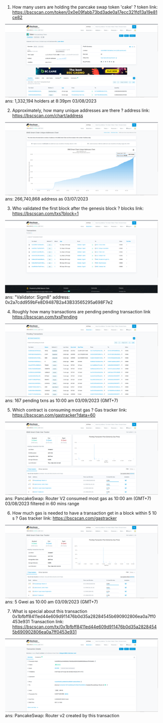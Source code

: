 1. How many users are holding the pancake swap token 'cake' ?
token link: https://bscscan.com/token/0x0e09fabb73bd3ade0a17ecc321fd13a19e81ce82

![Pankakeswap](https://github.com/dsronay/BNB-Chain-Zero2Hero-Bootcamp-by-Encode-Club/blob/main/Holder%20Cake.png)
ans: 1,332,194 holders at 8:39pm 03/08/2023


2. Approximately, how many unique addresses are there ?
address link: https://bscscan.com/chart/address

![Unique](https://github.com/dsronay/BNB-Chain-Zero2Hero-Bootcamp-by-Encode-Club/blob/main/Unique%20Address.png)
ans: 266,740,868 address as 03/07/2023

3. Who validated the first block after the genesis block ?
blocks link: https://bscscan.com/txs?block=1

![Validator](https://github.com/dsronay/BNB-Chain-Zero2Hero-Bootcamp-by-Encode-Club/blob/main/Validator%201st%20Block.png)
ans: "Validator: Sigm8" address: 0x2a7cdd959bFe8D9487B2a43B33565295a698F7e2
 
4. Roughly how many transactions are pending
pending transaction link https://bscscan.com/txsPending

![pendingTX](https://github.com/dsronay/BNB-Chain-Zero2Hero-Bootcamp-by-Encode-Club/blob/main/Pending%20Transactions.png)
ans: 167 pending txns as 10:00 am 03/09/2023 (GMT+7)

5. Which contract is consuming most gas ?
Gas tracker link: https://bscscan.com/gastracker?data=60

![gas_spend](https://github.com/dsronay/BNB-Chain-Zero2Hero-Bootcamp-by-Encode-Club/blob/main/Consuming%20Most%20Gas.png)
ans: PancakeSwap: Router V2 consumed most gas as 10:00 am (GMT+7) 03/08/2023 filtered in 60 mins range

6. How much gas is needed to have a transaction get in a block within 5 10 s ?
Gas tracker link: https://bscscan.com/gastracker

![gas_need](https://github.com/dsronay/BNB-Chain-Zero2Hero-Bootcamp-by-Encode-Club/blob/main/Gas%20Tracker.png)
ans: 5 Gwei as 10:00 am 03/09/2023 (GMT+7)

7. What is special about this transaction
0x1bfbff8411ed44e609d911476b0d35a28284545b690902806ea0a7ff0453e931
Transaction link: https://bscscan.com/tx/0x1bfbff8411ed44e609d911476b0d35a28284545b690902806ea0a7ff0453e931

![tx_desc](https://github.com/dsronay/BNB-Chain-Zero2Hero-Bootcamp-by-Encode-Club/blob/main/Contract%20review.png)
ans: PancakeSwap: Router v2 created by this transaction
